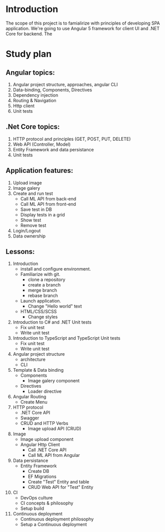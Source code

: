 # Introduction 
The scope of this project is to famialirize with principles of developing SPA application. We're going to use Angular 5 framework for client UI and .NET Core for backend. The 

# Study plan

## Angular topics:
1.  Angular project structure, approaches, angular CLI
2.  Data-binding, Components, Directives
3.  Dependency injection
4.  Routing & Navigation
5.  Http client
6.  Unit tests

## .Net Core topics:
1.  HTTP protocol and principles (GET, POST, PUT, DELETE)
2.  Web API (Controller, Model)
3.  Entity Framework and data persistance
4.  Unit tests

## Application features:
1.  Upload image
2.  Image galery
3.  Create and run test
    -   Call ML API from back-end
    -   Call ML API from front-end
    -   Save test in DB
    -   Display tests in a grid
    -   Show test
    -   Remove test
4.  Login/Logout
5.  Data ownership

## Lessons:
1.	Introduction 
    - install and configure environment. 
    - Familiarize with git.
        - clone a repository
        - create a branch
        - merge branch
        - rebase branch  
    - Launch application.
        - Change "Hello world" text
    - HTML/CSS/SCSS
        - Change styles
2.  Introduction to C# and .NET Unit tests
    - Fix unit test
    - Write unit test
3.  Introduction to TypeScript and TypeScript Unit tests
    - Fix unit test
    - Write unit test
4.  Angular project structure
    - architecture    
    - CLI 
5.  Template & Data binding
    - Components
        - Image galery component
    - Directives
        - Loader directive
6.	Angular Routing
    - Create Menu
7.  HTTP protocol
    - .NET Core API
    - Swagger        
    - CRUD and HTTP Verbs
        - Image upload API (CRUD)
8.  Image
    - Image upload component
    - Angular Http Client
        - Call .NET Core API
        - Call ML API from Angular
9.	Data persistance
    - Entity Framework
        - Create DB
        - EF Migrations
        - Create "Test" Entity and table
        - CRUD Web API for "Test" Entity
10. CI
    - DevOps culture
    - CI concepts & philosophy
    - Setup build
11. Continuous deployment
    - Continuous deployment philosophy 
    - Setup a Continuous deployment


